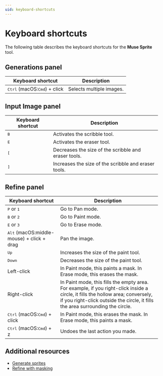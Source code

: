 ```yaml
---
uid: keyboard-shortcuts
---
```


# Keyboard shortcuts

The following table describes the keyboard shortcuts for the **Muse Sprite** tool.

## Generations panel

| Keyboard shortcut | Description |
| --- | --- |
| <kbd>Ctrl</kbd> (macOS:<kbd>Cmd</kbd>) + click | Selects multiple images. |

## Input Image panel

| Keyboard shortcut | Description |
| --- | --- |
| <kbd>B</kbd> | Activates the scribble tool.|
| <kbd>E</kbd> | Activates the eraser tool. |
| <kbd>[</kbd> | Decreases the size of the scribble and eraser tools.|
| <kbd>]</kbd> | Increases the size of the scribble and eraser tools.|

## Refine panel

| Keyboard shortcut | Description |
| --- | --- |
| <kbd>P</kbd> or <kbd>1</kbd> | Go to Pan mode. |
| <kbd>B</kbd> or <kbd>2</kbd> | Go to Paint mode. |
| <kbd>E</kbd> or <kbd>3</kbd> | Go to Erase mode. |
| <kbd>Alt</kbd> (macOS:middle-mouse) + click + drag | Pan the image. |
| <kbd>Up</kbd>  | Increases the size of the paint tool. |
| <kbd>Down</kbd> | Decreases the size of the paint tool. |
| Left-click | In Paint mode, this paints a mask. In Erase mode, this erases the mask.|
| Right-click | In Paint mode, this fills the empty area. For example, if you right-click inside a circle, it fills the hollow area; conversely, if you right-click outside the circle, it fills the area surrounding the circle.|
| <kbd>Ctrl</kbd> (macOS:<kbd>Cmd</kbd>) + click | In Paint mode, this erases the mask. In Erase mode, this paints a mask. |
| <kbd>Ctrl</kbd> (macOS:<kbd>Cmd</kbd>) + z | Undoes the last action you made. |


## Additional resources

* [Generate sprites](xref:generate)
* [Refine with masking](xref:refine)
